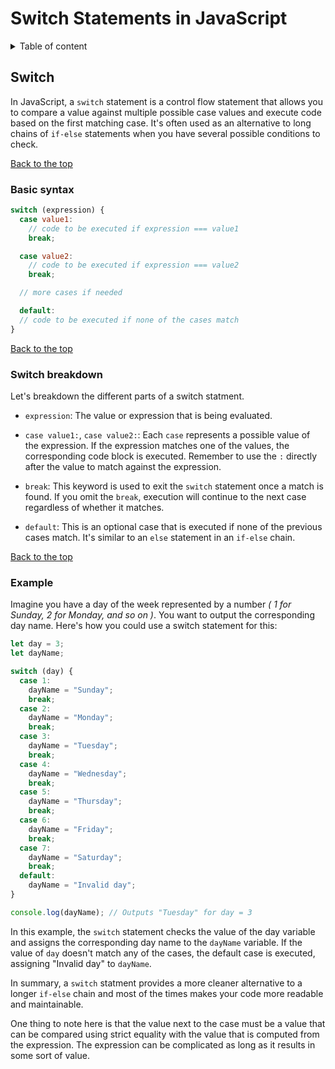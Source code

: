 # Switch Statements in JavaScript

<details>
<summary>Table of content</summary>

- [Switch](#switch)
- [Basic Syntax](#basic-syntax)
- [Breakdown](#switch-breakdown)
- [Example](#example)

</details>

## Switch

In JavaScript, a `switch` statement is a control flow statement that allows you to compare a value against multiple possible case values and execute code based on the first matching case. It's often used as an alternative to long chains of `if-else` statements when you have several possible conditions to check.

[Back to the top](#switch-statements-in-javascript)

### Basic syntax

```js
switch (expression) {
  case value1:
    // code to be executed if expression === value1
    break;

  case value2:
    // code to be executed if expression === value2
    break;

  // more cases if needed

  default:
  // code to be executed if none of the cases match
}
```

[Back to the top](#switch-statements-in-javascript)

### Switch breakdown

Let's breakdown the different parts of a switch statment.

- `expression`: The value or expression that is being evaluated.

- `case value1:`, `case value2:`: Each `case` represents a possible value of the expression. If the expression matches one of the values, the corresponding code block is executed. Remember to use the `:` directly after the value to match against the expression.

- `break`: This keyword is used to exit the `switch` statement once a match is found. If you omit the `break`, execution will continue to the next case regardless of whether it matches.

- `default`: This is an optional case that is executed if none of the previous cases match. It's similar to an `else` statement in an `if-else` chain.

[Back to the top](#switch-statements-in-javascript)

### Example

Imagine you have a day of the week represented by a number _( 1 for Sunday, 2 for Monday, and so on )_. You want to output the corresponding day name. Here's how you could use a switch statement for this:

```js
let day = 3;
let dayName;

switch (day) {
  case 1:
    dayName = "Sunday";
    break;
  case 2:
    dayName = "Monday";
    break;
  case 3:
    dayName = "Tuesday";
    break;
  case 4:
    dayName = "Wednesday";
    break;
  case 5:
    dayName = "Thursday";
    break;
  case 6:
    dayName = "Friday";
    break;
  case 7:
    dayName = "Saturday";
    break;
  default:
    dayName = "Invalid day";
}

console.log(dayName); // Outputs "Tuesday" for day = 3
```
In this example, the `switch` statement checks the value of the day variable and assigns the corresponding day name to the `dayName` variable. If the value of `day` doesn't match any of the cases, the default case is executed, assigning "Invalid day" to `dayName`.

In summary, a `switch` statment provides a more cleaner alternative to a longer `if-else` chain and most of the times makes your code more readable and maintainable. 

One thing to note here is that the value next to the case must be a value that can be compared using strict equality with the value that is computed from the expression. The expression can be complicated as long as it results in some sort of value.